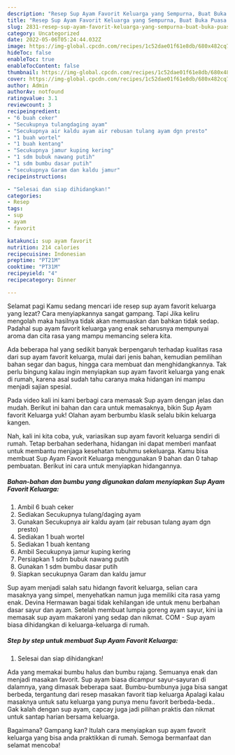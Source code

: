 ```yaml
---
description: "Resep Sup Ayam Favorit Keluarga yang Sempurna, Buat Buka Puasa Bikin Ngiler"
title: "Resep Sup Ayam Favorit Keluarga yang Sempurna, Buat Buka Puasa Bikin Ngiler"
slug: 2831-resep-sup-ayam-favorit-keluarga-yang-sempurna-buat-buka-puasa-bikin-ngiler
category: Uncategorized
date: 2022-05-06T05:24:44.032Z
image: https://img-global.cpcdn.com/recipes/1c52dae01f61e8db/680x482cq70/sup-ayam-favorit-keluarga-foto-resep-utama.jpg
hideToc: false
enableToc: true
enableTocContent: false
thumbnail: https://img-global.cpcdn.com/recipes/1c52dae01f61e8db/680x482cq70/sup-ayam-favorit-keluarga-foto-resep-utama.jpg
cover: https://img-global.cpcdn.com/recipes/1c52dae01f61e8db/680x482cq70/sup-ayam-favorit-keluarga-foto-resep-utama.jpg
author: Admin
authorAv: notfound
ratingvalue: 3.1
reviewcount: 3
recipeingredient:
- "6 buah ceker"
- "Secukupnya tulangdaging ayam"
- "Secukupnya air kaldu ayam air rebusan tulang ayam dgn presto"
- "1 buah wortel"
- "1 buah kentang"
- "Secukupnya jamur kuping kering"
- "1 sdm bubuk nawang putih"
- "1 sdm bumbu dasar putih"
- "secukupnya Garam dan kaldu jamur"
recipeinstructions:

- "Selesai dan siap dihidangkan!"
categories:
- Resep
tags:
- sup
- ayam
- favorit

katakunci: sup ayam favorit 
nutrition: 214 calories
recipecuisine: Indonesian
preptime: "PT21M"
cooktime: "PT31M"
recipeyield: "4"
recipecategory: Dinner

---
```



Selamat pagi Kamu sedang mencari ide resep sup ayam favorit keluarga yang lezat? Cara menyiapkannya sangat gampang. Tapi Jika keliru mengolah maka hasilnya tidak akan memuaskan dan bahkan tidak sedap. Padahal sup ayam favorit keluarga yang enak seharusnya mempunyai aroma dan cita rasa yang mampu memancing selera kita.


Ada beberapa hal yang sedikit banyak berpengaruh terhadap kualitas rasa dari sup ayam favorit keluarga, mulai dari jenis bahan, kemudian pemilihan bahan segar dan bagus, hingga cara membuat dan menghidangkannya. Tak perlu bingung kalau ingin menyiapkan sup ayam favorit keluarga yang enak di rumah, karena asal sudah tahu caranya maka hidangan ini mampu menjadi sajian spesial.

Pada video kali ini kami berbagi cara memasak Sup ayam dengan jelas dan mudah. Berikut ini bahan dan cara untuk memasaknya, bikin Sup Ayam favorit Keluarga yuk! Olahan ayam berbumbu klasik selalu bikin keluarga kangen.


Nah, kali ini kita coba, yuk, variasikan sup ayam favorit keluarga sendiri di rumah. Tetap berbahan sederhana, hidangan ini dapat memberi manfaat untuk membantu menjaga kesehatan tubuhmu sekeluarga. Kamu bisa membuat Sup Ayam Favorit Keluarga menggunakan 9 bahan dan 0 tahap pembuatan. Berikut ini cara untuk menyiapkan hidangannya.

<!--inarticleads1-->

##### Bahan-bahan dan bumbu yang digunakan dalam menyiapkan Sup Ayam Favorit Keluarga:

1. Ambil 6 buah ceker
1. Sediakan Secukupnya tulang/daging ayam
1. Gunakan Secukupnya air kaldu ayam (air rebusan tulang ayam dgn presto)
1. Sediakan 1 buah wortel
1. Sediakan 1 buah kentang
1. Ambil Secukupnya jamur kuping kering
1. Persiapkan 1 sdm bubuk nawang putih
1. Gunakan 1 sdm bumbu dasar putih
1. Siapkan secukupnya Garam dan kaldu jamur


Sup ayam menjadi salah satu hidangn favorit keluarga, selian cara masaknya yang simpel, menyehatkan namun juga memiliki cita rasa yamg enak. Devina Hermawan bagai tidak kehilangan ide untuk menu berbahan dasar sayur dan ayam. Setelah membuat lumpia goreng ayam sayur, kini ia memasak sup ayam makaroni yang sedap dan nikmat. COM - Sup ayam biasa dihidangkan di keluarga-keluarga di rumah. 

<!--inarticleads2-->

##### Step by step untuk membuat Sup Ayam Favorit Keluarga:


1. Selesai dan siap dihidangkan!

Ada yang memakai bumbu halus dan bumbu rajang. Semuanya enak dan menjadi masakan favorit. Sup ayam biasa dicampur sayur-sayuran di dalamnya, yang dimasak beberapa saat. Bumbu-bumbunya juga bisa sangat berbeda, tergantung dari resep masakan favorit tiap keluarga Apalagi kalau masaknya untuk satu keluarga yang punya menu favorit berbeda-beda.. Gak kalah dengan sup ayam, capcay juga jadi pilihan praktis dan nikmat untuk santap harian bersama keluarga. 

Bagaimana? Gampang kan? Itulah cara menyiapkan sup ayam favorit keluarga yang bisa anda praktikkan di rumah. Semoga bermanfaat dan selamat mencoba!
